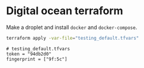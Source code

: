 # Digital ocean terraform

Make a droplet and install `docker` and `docker-compose`.
```bash
terraform apply -var-file="testing_default.tfvars"
```
```
# testing_default.tfvars
token = "94db2d0"
fingerprint = ["9f:5c"]
```
